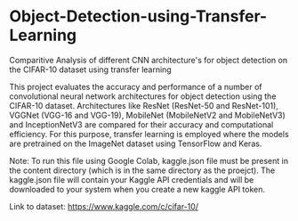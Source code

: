 # Object-Detection-using-Transfer-Learning
Comparitive Analysis of different CNN architecture's for object detection on the CIFAR-10 dataset using transfer learning

This project evaluates the accuracy and performance of a number of convolutional neural network architectures for object detection using the CIFAR-10 dataset. Architectures like ResNet (ResNet-50 and ResNet-101), VGGNet (VGG-16 and VGG-19), MobileNet (MobileNetV2 and MobileNetV3) and InceptionNetV3 are compared for their accuracy and computational efficiency. For this purpose, transfer learning is employed where the models are pretrained on the ImageNet dataset using TensorFlow and Keras. 

Note: To run this file using Google Colab, kaggle.json file must be present in the content directory (which is in the same directory as the proejct). The kaggle.json file will contain your Kaggle API credentials and will be downloaded to your system when you create a new kaggle API token.

Link to dataset: https://www.kaggle.com/c/cifar-10/
